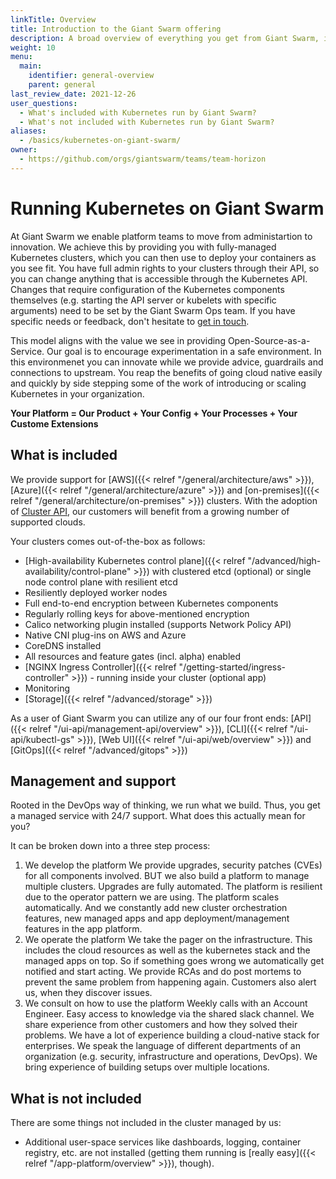 ```yaml
---
linkTitle: Overview
title: Introduction to the Giant Swarm offering
description: A broad overview of everything you get from Giant Swarm, including links to detailed documentation on specific topics.
weight: 10
menu:
  main:
    identifier: general-overview
    parent: general
last_review_date: 2021-12-26
user_questions:
  - What's included with Kubernetes run by Giant Swarm?
  - What's not included with Kubernetes run by Giant Swarm?
aliases:
  - /basics/kubernetes-on-giant-swarm/
owner:
  - https://github.com/orgs/giantswarm/teams/team-horizon
---
```


# Running Kubernetes on Giant Swarm

At Giant Swarm we enable platform teams to move from administartion to innovation. We achieve this by providing you with fully-managed Kubernetes clusters, which you can then use to deploy your containers as you see fit. You have full admin rights to your clusters through their API, so you can change anything that is accessible through the Kubernetes API. Changes that require configuration of the Kubernetes components themselves (e.g. starting the API server or kubelets with specific arguments) need to be set by the Giant Swarm Ops team. If you have specific needs or feedback, don't hesitate to [get in touch](mailto:support@giantswarm.io).

This model aligns with the value we see in providing Open-Source-as-a-Service. Our goal is to encourage experimentation in a safe environment. In this environmenet you can innovate while we provide advice, guardrails and connections to upstream. You reap the benefits of going cloud native easily and quickly by side stepping some of the work of introducing or scaling Kubernetes in your organization.

**__Your Platform = Our Product + Your Config + Your Processes + Your Custome Extensions__**


## What is included

We provide support for [AWS]({{< relref "/general/architecture/aws" >}}), [Azure]({{< relref "/general/architecture/azure" >}}) and [on-premises]({{< relref "/general/architecture/on-premises" >}}) clusters. With the adoption of [Cluster API](https://www.giantswarm.io/blog/its-cluster-api-time-are-you-ready-giant-swarm), our customers will benefit from a growing number of supported clouds.

Your clusters comes out-of-the-box as follows:

- [High-availability Kubernetes control plane]({{< relref "/advanced/high-availability/control-plane" >}}) with clustered etcd (optional) or single node control plane with resilient etcd
- Resiliently deployed worker nodes
- Full end-to-end encryption between Kubernetes components
- Regularly rolling keys for above-mentioned encryption
- Calico networking plugin installed (supports Network Policy API)
- Native CNI plug-ins on AWS and Azure
- CoreDNS installed
- All resources and feature gates (incl. alpha) enabled
- [NGINX Ingress Controller]({{< relref "/getting-started/ingress-controller" >}}) - running inside your cluster (optional app)
- Monitoring
- [Storage]({{< relref "/advanced/storage" >}})

As a user of Giant Swarm you can utilize any of our four front ends: [API]({{< relref "/ui-api/management-api/overview" >}}), [CLI]({{< relref "/ui-api/kubectl-gs" >}}), [Web UI]({{< relref "/ui-api/web/overview" >}}) and [GitOps]({{< relref "/advanced/gitops" >}})

## Management and support

Rooted in the DevOps way of thinking, we run what we build. Thus, you get a managed service with 24/7 support. What does this actually mean for you?

It can be broken down into a three step process:

1. We develop the platform
We provide upgrades, security patches (CVEs) for all components involved. BUT we also build a platform to manage multiple clusters. Upgrades are fully automated. The platform is resilient due to the operator pattern we are using. The platform scales automatically. And we constantly add new cluster orchestration features, new managed apps and app deployment/management features in the app platform.
2. We operate the platform
We take the pager on the infrastructure. This includes the cloud resources as well as the kubernetes stack and the managed apps on top. So if something goes wrong we automatically get notified and start acting. We provide RCAs and do post mortems to prevent the same problem from happening again. Customers also alert us, when they discover issues. 
3. We consult on how to use the platform
Weekly calls with an Account Engineer. Easy access to knowledge via the shared slack channel. We share experience from other customers and how they solved their problems. We have a lot of experience building a cloud-native stack for enterprises. We speak the language of different departments of an organization (e.g. security, infrastructure and operations, DevOps). We bring experience of building setups over multiple locations.

## What is not included

There are some things not included in the cluster managed by us:

- Additional user-space services like dashboards, logging, container registry, etc. are not installed (getting them running is [really easy]({{< relref "/app-platform/overview" >}}), though).


